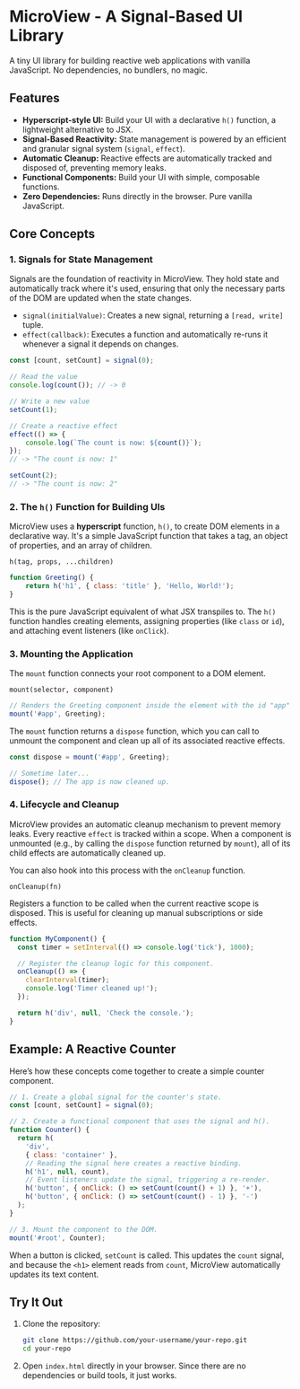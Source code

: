 # MicroView - A Signal-Based UI Library

A tiny UI library for building reactive web applications with vanilla JavaScript. No dependencies, no bundlers, no magic.

## Features

-   **Hyperscript-style UI:** Build your UI with a declarative `h()` function, a lightweight alternative to JSX.
-   **Signal-Based Reactivity:** State management is powered by an efficient and granular signal system (`signal`, `effect`).
-   **Automatic Cleanup:** Reactive effects are automatically tracked and disposed of, preventing memory leaks.
-   **Functional Components:** Build your UI with simple, composable functions.
-   **Zero Dependencies:** Runs directly in the browser. Pure vanilla JavaScript.

## Core Concepts

### 1. Signals for State Management

Signals are the foundation of reactivity in MicroView. They hold state and automatically track where it's used, ensuring that only the necessary parts of the DOM are updated when the state changes.

-   `signal(initialValue)`: Creates a new signal, returning a `[read, write]` tuple.
-   `effect(callback)`: Executes a function and automatically re-runs it whenever a signal it depends on changes.

```js
const [count, setCount] = signal(0);

// Read the value
console.log(count()); // -> 0

// Write a new value
setCount(1);

// Create a reactive effect
effect(() => {
	console.log(`The count is now: ${count()}`);
});
// -> "The count is now: 1"

setCount(2);
// -> "The count is now: 2"
```

### 2. The `h()` Function for Building UIs

MicroView uses a **hyperscript** function, `h()`, to create DOM elements in a declarative way. It's a simple JavaScript function that takes a tag, an object of properties, and an array of children.

`h(tag, props, ...children)`

```js
function Greeting() {
	return h('h1', { class: 'title' }, 'Hello, World!');
}
```

This is the pure JavaScript equivalent of what JSX transpiles to. The `h()` function handles creating elements, assigning properties (like `class` or `id`), and attaching event listeners (like `onClick`).

### 3. Mounting the Application

The `mount` function connects your root component to a DOM element.

`mount(selector, component)`

```js
// Renders the Greeting component inside the element with the id "app"
mount('#app', Greeting);
```

The `mount` function returns a `dispose` function, which you can call to unmount the component and clean up all of its associated reactive effects.

```js
const dispose = mount('#app', Greeting);

// Sometime later...
dispose(); // The app is now cleaned up.
```

### 4. Lifecycle and Cleanup

MicroView provides an automatic cleanup mechanism to prevent memory leaks. Every reactive `effect` is tracked within a scope. When a component is unmounted (e.g., by calling the `dispose` function returned by `mount`), all of its child effects are automatically cleaned up.

You can also hook into this process with the `onCleanup` function.

`onCleanup(fn)`

Registers a function to be called when the current reactive scope is disposed. This is useful for cleaning up manual subscriptions or side effects.

```js
function MyComponent() {
  const timer = setInterval(() => console.log('tick'), 1000);

  // Register the cleanup logic for this component.
  onCleanup(() => {
    clearInterval(timer);
    console.log('Timer cleaned up!');
  });

  return h('div', null, 'Check the console.');
}
```

## Example: A Reactive Counter

Here’s how these concepts come together to create a simple counter component.

```js
// 1. Create a global signal for the counter's state.
const [count, setCount] = signal(0);

// 2. Create a functional component that uses the signal and h().
function Counter() {
  return h(
    'div',
    { class: 'container' },
    // Reading the signal here creates a reactive binding.
    h('h1', null, count),
    // Event listeners update the signal, triggering a re-render.
    h('button', { onClick: () => setCount(count() + 1) }, '+'),
    h('button', { onClick: () => setCount(count() - 1) }, '-')
  );
}

// 3. Mount the component to the DOM.
mount('#root', Counter);
```

When a button is clicked, `setCount` is called. This updates the `count` signal, and because the `<h1>` element reads from `count`, MicroView automatically updates its text content.

## Try It Out

1.  Clone the repository:
    ```bash
    git clone https://github.com/your-username/your-repo.git
    cd your-repo
    ```
2.  Open `index.html` directly in your browser. Since there are no dependencies or build tools, it just works.
